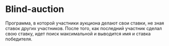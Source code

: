 # Blind-auction
Программа, в которой участники аукциона делают свои ставки, не зная ставок других участников. После того, как последний участник сделал свою ставку, идет поиск максимальной и выводится имя и ставка победителя.
